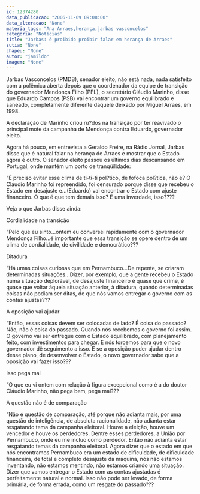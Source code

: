 ```yaml
---
id: 12374280
data_publicacao: "2006-11-09 09:08:00"
data_alteracao: "None"
materia_tags: "Ana Arraes,herança,jarbas vasconcelos"
categoria: "Notícias"
title: "Jarbas: é proibido proibir falar em herança de Arraes"
sutia: "None"
chapeu: "None"
autor: "jamildo"
imagem: "None"
---
```

<p>Jarbas Vasconcelos (PMDB), senador eleito, n&atilde;o est&aacute; nada, nada satisfeito com a pol&ecirc;mica aberta depois que o coordenador da equipe de transi&ccedil;&atilde;o do governador Mendon&ccedil;a Filho (PFL), o secret&aacute;rio Cl&aacute;udio Marinho, disse que Eduardo Campos (PSB) vai encontrar um governo equilibrado e saneado, completamente diferente daquele deixado por Miguel Arraes, em 1998.</p>
<p>A declara&ccedil;&atilde;o de Marinho criou ru?dos na transi&ccedil;&atilde;o por ter reavivado o principal mote da campanha de Mendon&ccedil;a contra Eduardo, governador eleito.</p>
<p>Agora h&aacute; pouco, em entrevista a Geraldo Freire, na R&aacute;dio Jornal, Jarbas disse que &eacute; natural falar na heran&ccedil;a de Arraes e mostrar que o Estado agora &eacute; outro. O senador eleito passou os &uacute;ltimos dias descansando em Portugal, onde mant&eacute;m um porto de tranq&uuml;ilidade:</p>
<p>&ldquo;&Eacute; preciso evitar esse clima de ti-ti-ti pol?tico, de fofoca pol?tica, n&atilde;o &eacute;? O Cl&aacute;udio Marinho foi repreendido, foi censurado porque disse que recebeu o Estado em desajuste e...(Eduardo) vai encontrar o Estado com ajuste financeiro. O que &eacute; que tem demais isso? &Eacute; uma inverdade, isso????</p>
<p>Veja o que Jarbas disse ainda:</p>
<p>Cordialidade na transi&ccedil;&atilde;o</p>
<p>&ldquo;Pelo que eu sinto...ontem eu conversei rapidamente com o governador Mendon&ccedil;a Filho...&eacute; importante que essa transi&ccedil;&atilde;o se opere dentro de um clima de cordialidade, de civilidade e democr&aacute;tico???</p>
<p>Ditadura</p>
<p>&ldquo;H&aacute; umas coisas curiosas que em Pernambuco...De repente, se criaram determinadas situa&ccedil;&otilde;es...Dizer, por exemplo, que a gente recebeu o Estado numa situa&ccedil;&atilde;o deplor&aacute;vel, de desajuste financeiro &eacute; quase que crime, &eacute; quase que voltar &agrave;quela situa&ccedil;&atilde;o anterior, &agrave; ditadura, quando determinadas coisas n&atilde;o podiam ser ditas, de que n&oacute;s vamos entregar o governo com as contas ajustas???</p>
<p>A oposi&ccedil;&atilde;o vai ajudar</p>
<p>&ldquo;Ent&atilde;o, essas coisas devem ser colocadas de lado? &Eacute; coisa do passado? N&atilde;o, n&atilde;o &eacute; coisa do passado. Quando n&oacute;s recebemos o governo foi assim. O governo vai ser entregue com o Estado equilibrado, com planejamento feito, com investimentos para chegar. E n&oacute;s torcemos para que o novo governador d&ecirc; seguimento a isso. E se a oposi&ccedil;&atilde;o puder ajudar dentro desse plano, de desenvolver o Estado, o novo governador sabe que a oposi&ccedil;&atilde;o vai fazer isso???</p>
<p>Isso pega mal</p>
<p>&ldquo;O que eu vi ontem com rela&ccedil;&atilde;o &agrave; figura excepcional como &eacute; a do doutor Cl&aacute;udio Marinho, n&atilde;o pega bem, pega mal???</p>
<p>A quest&atilde;o n&atilde;o &eacute; de compara&ccedil;&atilde;o</p>
<p>&ldquo;N&atilde;o &eacute; quest&atilde;o de compara&ccedil;&atilde;o, at&eacute; porque n&atilde;o adianta mais, por uma quest&atilde;o de intelig&ecirc;ncia, de absoluta racionalidade, n&atilde;o adianta estar resgatando tema da campanha eleitoral. Houve a elei&ccedil;&atilde;o, houve um vencedor e houve os perdedores. Dentre esses perdedores, a Uni&atilde;o por Pernambuco, onde eu me incluo como perdedor. Ent&atilde;o n&atilde;o adianta estar resgatando temas da campanha eleitoral. Agora dizer que o estado em que n&oacute;s encontramos Pernambuco era um estado de dificuldade, de dificuldade financeira, de total e completo desajuste da m&aacute;quina, n&oacute;s n&atilde;o estamos inventando, n&atilde;o estamos mentindo, n&atilde;o estamos criando uma situa&ccedil;&atilde;o. Dizer que vamos entregar o Estado com as contas ajustadas &eacute; perfeitamente natural e normal. Isso n&atilde;o pode ser levado, de forma prim&aacute;ria, de forma errada, como um resgate do passado???</p>
